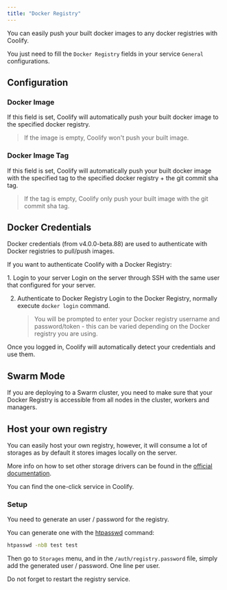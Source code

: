 ```yaml
---
title: "Docker Registry"
---
```


You can easily push your built docker images to any docker registries with Coolify.

You just need to fill the `Docker Registry` fields in your service `General` configurations.

## Configuration

### Docker Image

If this field is set, Coolify will automatically push your built docker image to the specified docker registry.

> If the image is empty, Coolify won't push your built image.

### Docker Image Tag

If this field is set, Coolify will automatically push your built docker image with the specified tag to the specified docker registry + the git commit sha tag.

> If the tag is empty, Coolify only push your built image with the git commit sha tag.

## Docker Credentials

Docker credentials (from v4.0.0-beta.88) are used to authenticate with Docker registries to pull/push images.

If you want to authenticate Coolify with a Docker Registry:

<Steps>
1. Login to your server
    Login on the server through SSH with the same user that configured for your server.

2. Authenticate to Docker Registry
    Login to the Docker Registry, normally execute `docker login` command.
    
    > You will be prompted to enter your Docker registry username and password/token - this can be varied depending on the Docker registry you are using.
</Steps>
Once you logged in, Coolify will automatically detect your credentials and use them.

## Swarm Mode

If you are deploying to a Swarm cluster, you need to make sure that your Docker Registry is accessible from all nodes in the cluster, workers and managers.

## Host your own registry

You can easily host your own registry, however, it will consume a lot of storages as by default it stores images locally on the server.

More info on how to set other storage drivers can be found in the [official documentation](https://distribution.github.io/distribution/storage-drivers/).

You can find the one-click service in Coolify.

### Setup

You need to generate an user / password for the registry.

You can generate one with the [htpasswd](https://httpd.apache.org/docs/current/programs/htpasswd.html) command:

```bash
htpasswd -nbB test test
```

Then go to `Storages` menu, and in the `/auth/registry.password` file, simply add the generated user / password. One line per user.

<Aside type="caution">Do not forget to restart the registry service.</Aside>
